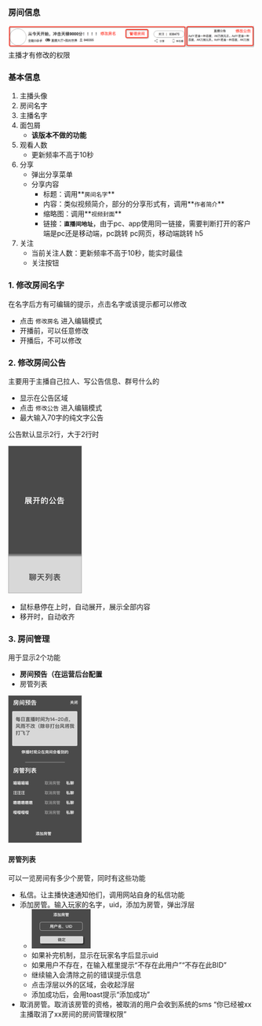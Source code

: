 ### 房间信息
![房间信息](img/roominfo.png)
主播才有修改的权限


### 基本信息
1. 主播头像
2. 房间名字
3. 主播名字
4. 面包屑
	* **该版本不做的功能**
5. 观看人数
	* 更新频率不高于10秒
6. 分享
	* 弹出分享菜单
	* 分享内容
		* 标题：调用**`房间名字`**
		* 内容：类似视频简介，部分的分享形式有，调用**`作者简介`**
		* 缩略图：调用**`视频封面`**
		* 链接：**`直播间地址`**，由于pc、app使用同一链接，需要判断打开的客户端是pc还是移动端，pc跳转 pc网页，移动端跳转 h5
7. 关注
	* 当前关注人数：更新频率不高于10秒，能实时最佳
	* 关注按钮

### 1. 修改房间名字
在名字后方有可编辑的提示，点击名字或该提示都可以修改

* 点击 `修改房名` 进入编辑模式
* 开播前，可以任意修改
* 开播后，不可以修改


### 2. 修改房间公告
主要用于主播自己拉人、写公告信息、群号什么的

* 显示在公告区域
* 点击 `修改公告` 进入编辑模式
* 最大输入70字的纯文字公告

公告默认显示2行，大于2行时

![展开的公告](img/notice.png)

* 鼠标悬停在上时，自动展开，展示全部内容
* 移开时，自动收齐


### 3. 房间管理
用于显示2个功能

* **房间预告（在运营后台配置**
* 房管列表

![房间管理](img/roomadmin.png)

#### 房管列表
可以一览房间有多少个房管，同时有这些功能

* 私信。让主播快速通知他们，调用网站自身的私信功能
* 添加房管。输入玩家的名字，uid，添加为房管，弹出浮层
	* ![](img/addadmin.png)
	* 如果补完机制，显示在玩家名字后显示uid
	* 如果用户不存在，在输入框里提示“不存在此用户”“不存在此BID”
	* 继续输入会清除之前的错误提示信息
	* 点击浮层以外的区域，会收起浮层
	* 添加成功后，会用toast提示“添加成功”
* 取消房管。取消该房管的资格，被取消的用户会收到系统的sms “你已经被xx主播取消了xx房间的房间管理权限”